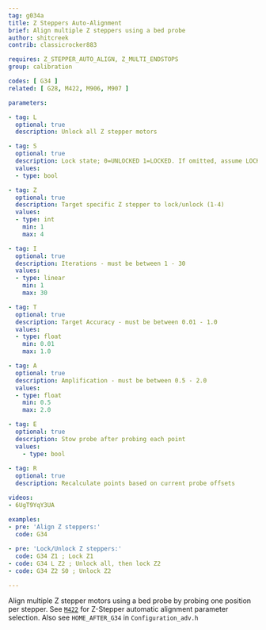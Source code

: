 ```yaml
---
tag: g034a
title: Z Steppers Auto-Alignment
brief: Align multiple Z steppers using a bed probe
author: shitcreek
contrib: classicrocker883

requires: Z_STEPPER_AUTO_ALIGN, Z_MULTI_ENDSTOPS
group: calibration

codes: [ G34 ]
related: [ G28, M422, M906, M907 ]

parameters:

- tag: L
  optional: true
  description: Unlock all Z stepper motors

- tag: S
  optional: true
  description: Lock state; 0=UNLOCKED 1=LOCKED. If omitted, assume LOCKED
  values:
  - type: bool

- tag: Z
  optional: true
  description: Target specific Z stepper to lock/unlock (1-4)
  values:
  - type: int
    min: 1
    max: 4

- tag: I
  optional: true
  description: Iterations - must be between 1 - 30
  values:
  - type: linear
    min: 1
    max: 30

- tag: T
  optional: true
  description: Target Accuracy - must be between 0.01 - 1.0
  values:
  - type: float
    min: 0.01
    max: 1.0

- tag: A
  optional: true
  description: Amplification - must be between 0.5 - 2.0
  values:
  - type: float
    min: 0.5
    max: 2.0

- tag: E
  optional: true
  description: Stow probe after probing each point
  values:
    - type: bool
  
- tag: R
  optional: true
  description: Recalculate points based on current probe offsets

videos:
- 6UgT9YqY3UA

examples:
- pre: 'Align Z steppers:'
  code: G34
  
- pre: 'Lock/Unlock Z steppers:'
  code: G34 Z1 ; Lock Z1
- code: G34 L Z2 ; Unlock all, then lock Z2
- code: G34 Z2 S0 ; Unlock Z2

---
```


Align multiple Z stepper motors using a bed probe by probing one position per stepper. See [`M422`](/docs/gcode/M422.html) for Z-Stepper automatic alignment parameter selection. Also see `HOME_AFTER_G34` in `Configuration_adv.h`
